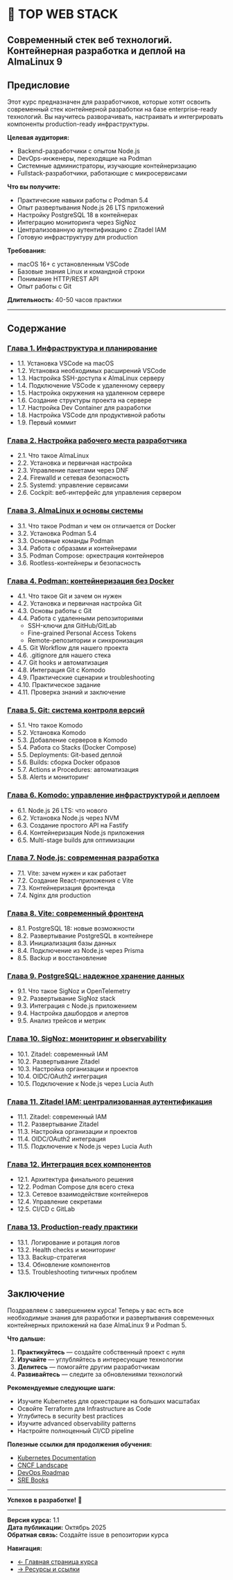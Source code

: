 # 🚀 TOP WEB STACK
## Современный стек веб технологий. Контейнерная разработка и деплой на AlmaLinux 9

## Предисловие

Этот курс предназначен для разработчиков, которые хотят освоить современный стек контейнерной разработки на базе enterprise-ready технологий. Вы научитесь разворачивать, настраивать и интегрировать компоненты production-ready инфраструктуры.

**Целевая аудитория:**
- Backend-разработчики с опытом Node.js
- DevOps-инженеры, переходящие на Podman
- Системные администраторы, изучающие контейнеризацию
- Fullstack-разработчики, работающие с микросервисами

**Что вы получите:**
- Практические навыки работы с Podman 5.4
- Опыт развертывания Node.js 26 LTS приложений
- Настройку PostgreSQL 18 в контейнерах
- Интеграцию мониторинга через SigNoz
- Централизованную аутентификацию с Zitadel IAM
- Готовую инфраструктуру для production

**Требования:**
- macOS 16+ с установленным VSCode
- Базовые знания Linux и командной строки
- Понимание HTTP/REST API
- Опыт работы с Git

**Длительность:** 40-50 часов практики

---

## Содержание

### [Глава 1. Инфраструктура и планирование](chapter-01-infrastructure.md)
- 1.1. Установка VSCode на macOS
- 1.2. Установка необходимых расширений VSCode
- 1.3. Настройка SSH-доступа к AlmaLinux серверу
- 1.4. Подключение VSCode к удаленному серверу
- 1.5. Настройка окружения на удаленном сервере
- 1.6. Создание структуры проекта на сервере
- 1.7. Настройка Dev Container для разработки
- 1.8. Настройка VSCode для продуктивной работы
- 1.9. Первый коммит

### [Глава 2. Настройка рабочего места разработчика](chapter-02-setup.md)
- 2.1. Что такое AlmaLinux
- 2.2. Установка и первичная настройка
- 2.3. Управление пакетами через DNF
- 2.4. Firewalld и сетевая безопасность
- 2.5. Systemd: управление сервисами
- 2.6. Cockpit: веб-интерфейс для управления сервером

### [Глава 3. AlmaLinux и основы системы](chapter-03-almalinux.md)
- 3.1. Что такое Podman и чем он отличается от Docker
- 3.2. Установка Podman 5.4
- 3.3. Основные команды Podman
- 3.4. Работа с образами и контейнерами
- 3.5. Podman Compose: оркестрация контейнеров
- 3.6. Rootless-контейнеры и безопасность

### [Глава 4. Podman: контейнеризация без Docker](chapter-04-podman.md)
- 4.1. Что такое Git и зачем он нужен
- 4.2. Установка и первичная настройка Git
- 4.3. Основы работы с Git
- 4.4. Работа с удаленными репозиториями
  - SSH-ключи для GitHub/GitLab
  - Fine-grained Personal Access Tokens
  - Remote-репозитории и синхронизация
- 4.5. Git Workflow для нашего проекта
- 4.6. .gitignore для нашего стека
- 4.7. Git hooks и автоматизация
- 4.8. Интеграция Git с Komodo
- 4.9. Практические сценарии и troubleshooting
- 4.10. Практическое задание
- 4.11. Проверка знаний и заключение

### [Глава 5. Git: система контроля версий](chapter-05-git.md)
- 5.1. Что такое Komodo
- 5.2. Установка Komodo
- 5.3. Добавление серверов в Komodo
- 5.4. Работа со Stacks (Docker Compose)
- 5.5. Deployments: Git-based деплой
- 5.6. Builds: сборка Docker образов
- 5.7. Actions и Procedures: автоматизация
- 5.8. Alerts и мониторинг

### [Глава 6. Komodo: управление инфраструктурой и деплоем](chapter-06-komodo.md)
- 6.1. Node.js 26 LTS: что нового
- 6.2. Установка Node.js через NVM
- 6.3. Создание простого API на Fastify
- 6.4. Контейнеризация Node.js приложения
- 6.5. Multi-stage builds для оптимизации

### [Глава 7. Node.js: современная разработка](chapter-07-nodejs.md)
- 7.1. Vite: зачем нужен и как работает
- 7.2. Создание React-приложения с Vite
- 7.3. Контейнеризация фронтенда
- 7.4. Nginx для production

### [Глава 8. Vite: современный фронтенд](chapter-08-vite.md)
- 8.1. PostgreSQL 18: новые возможности
- 8.2. Развертывание PostgreSQL в контейнере
- 8.3. Инициализация базы данных
- 8.4. Подключение из Node.js через Prisma
- 8.5. Backup и восстановление

### [Глава 9. PostgreSQL: надежное хранение данных](chapter-09-postgresql.md)
- 9.1. Что такое SigNoz и OpenTelemetry
- 9.2. Развертывание SigNoz stack
- 9.3. Интеграция с Node.js приложением
- 9.4. Настройка дашбордов и алертов
- 9.5. Анализ трейсов и метрик

### [Глава 10. SigNoz: мониторинг и observability](chapter-10-signoz.md)
- 10.1. Zitadel: современный IAM
- 10.2. Развертывание Zitadel
- 10.3. Настройка организации и проектов
- 10.4. OIDC/OAuth2 интеграция
- 10.5. Подключение к Node.js через Lucia Auth

### [Глава 11. Zitadel IAM: централизованная аутентификация](chapter-11-zitadel.md)
- 11.1. Zitadel: современный IAM
- 11.2. Развертывание Zitadel
- 11.3. Настройка организации и проектов
- 11.4. OIDC/OAuth2 интеграция
- 11.5. Подключение к Node.js через Lucia Auth

### [Глава 12. Интеграция всех компонентов](chapter-12-integration.md)
- 12.1. Архитектура финального решения
- 12.2. Podman Compose для всего стека
- 12.3. Сетевое взаимодействие контейнеров
- 12.4. Управление секретами
- 12.5. CI/CD с GitLab

### [Глава 13. Production-ready практики](chapter-13-production.md)
- 13.1. Логирование и ротация логов
- 13.2. Health checks и мониторинг
- 13.3. Backup-стратегия
- 13.4. Обновление компонентов
- 13.5. Troubleshooting типичных проблем


## Заключение

Поздравляем с завершением курса! Теперь у вас есть все необходимые знания для разработки и развертывания современных контейнерных приложений на базе AlmaLinux 9 и Podman 5.

**Что дальше:**

1. **Практикуйтесь** — создайте собственный проект с нуля
2. **Изучайте** — углубляйтесь в интересующие технологии
3. **Делитесь** — помогайте другим разработчикам
4. **Развивайтесь** — следите за обновлениями технологий

**Рекомендуемые следующие шаги:**

- Изучите Kubernetes для оркестрации на больших масштабах
- Освойте Terraform для Infrastructure as Code
- Углубитесь в security best practices
- Изучите advanced observability patterns
- Настройте полноценный CI/CD pipeline

**Полезные ссылки для продолжения обучения:**

- [Kubernetes Documentation](https://kubernetes.io/docs/)
- [CNCF Landscape](https://landscape.cncf.io/)
- [DevOps Roadmap](https://roadmap.sh/devops)
- [SRE Books](https://sre.google/books/)

---

**Успехов в разработке!** 🚀

---

**Версия курса:** 1.1  
**Дата публикации:** Октябрь 2025  
**Обратная связь:** Создайте issue в репозитории курса

**Навигация:**
- [← Главная страница курса](README.md)
- [→ Ресурсы и ссылки](RESOURCES-AND-LINKS.md)

